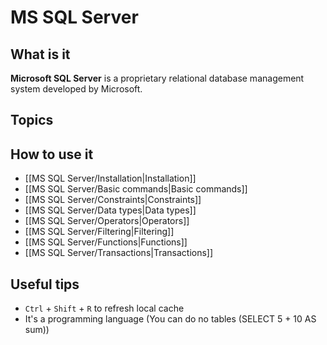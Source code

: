 # MS SQL Server
## What is it
**Microsoft SQL Server** is a proprietary relational database management system developed by Microsoft.
## Topics

## How to use it
- [[MS SQL Server/Installation|Installation]]
- [[MS SQL Server/Basic commands|Basic commands]]
- [[MS SQL Server/Constraints|Constraints]]
- [[MS SQL Server/Data types|Data types]]
- [[MS SQL Server/Operators|Operators]]
- [[MS SQL Server/Filtering|Filtering]]
- [[MS SQL Server/Functions|Functions]]
- [[MS SQL Server/Transactions|Transactions]]
## Useful tips
- `Ctrl` + `Shift` + `R` to refresh local cache
- It's a programming language (You can do no tables (SELECT 5 + 10 AS sum))

